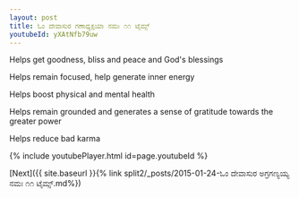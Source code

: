 ```yaml
---
layout: post
title: ಓಂ ದೇವಾಸುರ ಗಣಾಧ್ಯಕ್ಷಯಾ ನಮಃ ೧೧ ಟೈಮ್ಸ್
youtubeId: yXAtNfb79uw
---
```

 
 
Helps get goodness, bliss and peace and God's blessings
 
Helps remain focused, help generate inner energy 
 
Helps boost physical and mental health 
 
Helps remain grounded and generates a sense of gratitude towards the greater power 
 
Helps reduce bad karma
 
 
 
 


{% include youtubePlayer.html id=page.youtubeId %}
 
[Next]({{ site.baseurl }}{% link  split2/_posts/2015-01-24-ಓಂ ದೇವಾಸುರ ಅಗ್ರಗಣ್ಯಯ್ಯ ನಮಃ ೧೧ ಟೈಮ್ಸ್.md%})
 

